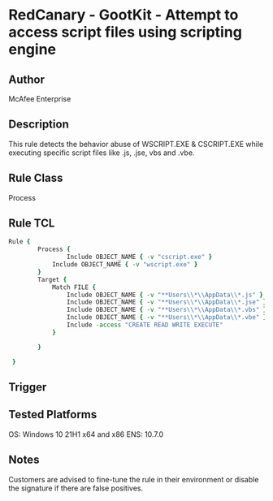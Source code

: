 # RedCanary - GootKit - Attempt to access script files using scripting engine

## Author
McAfee Enterprise

## Description
This rule detects the behavior abuse of WSCRIPT.EXE & CSCRIPT.EXE while executing specific script files like .js, .jse, vbs and .vbe.

## Rule Class 
Process

## Rule TCL
```tcl
Rule {
		Process { 
		        Include OBJECT_NAME { -v "cscript.exe" }
			Include OBJECT_NAME { -v "wscript.exe" }
		}
		Target { 
			Match FILE { 
				Include OBJECT_NAME { -v "**Users\\*\\AppData\\*.js" }
				Include OBJECT_NAME { -v "**Users\\*\\AppData\\*.jse" }
				Include OBJECT_NAME { -v "**Users\\*\\AppData\\*.vbs" }
				Include OBJECT_NAME { -v "**Users\\*\\AppData\\*.vbe" }
				Include -access "CREATE READ WRITE EXECUTE"
			}

		}

 }
```

## Trigger

## Tested Platforms
OS: Windows 10 21H1 x64 and x86
ENS: 10.7.0

## Notes
Customers are advised to fine-tune the rule in their environment or disable the signature if there are false positives.
